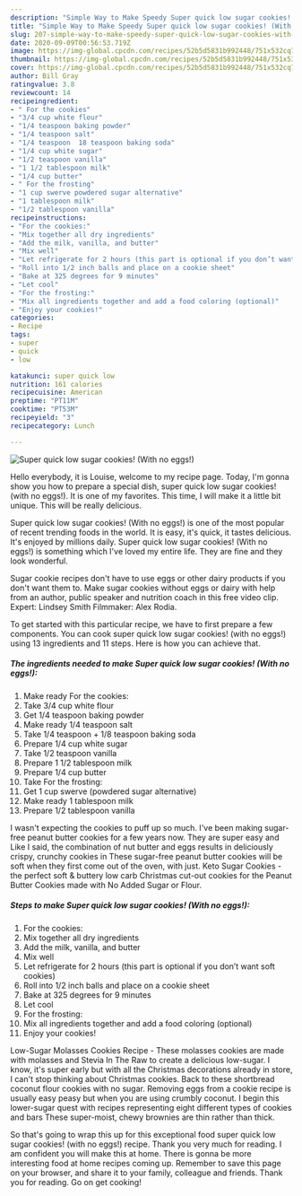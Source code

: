 ```yaml
---
description: "Simple Way to Make Speedy Super quick low sugar cookies! (With no eggs!)"
title: "Simple Way to Make Speedy Super quick low sugar cookies! (With no eggs!)"
slug: 207-simple-way-to-make-speedy-super-quick-low-sugar-cookies-with-no-eggs
date: 2020-09-09T00:56:53.719Z
image: https://img-global.cpcdn.com/recipes/52b5d5831b992448/751x532cq70/super-quick-low-sugar-cookies-with-no-eggs-recipe-main-photo.jpg
thumbnail: https://img-global.cpcdn.com/recipes/52b5d5831b992448/751x532cq70/super-quick-low-sugar-cookies-with-no-eggs-recipe-main-photo.jpg
cover: https://img-global.cpcdn.com/recipes/52b5d5831b992448/751x532cq70/super-quick-low-sugar-cookies-with-no-eggs-recipe-main-photo.jpg
author: Bill Gray
ratingvalue: 3.8
reviewcount: 14
recipeingredient:
- " For the cookies"
- "3/4 cup white flour"
- "1/4 teaspoon baking powder"
- "1/4 teaspoon salt"
- "1/4 teaspoon  18 teaspoon baking soda"
- "1/4 cup white sugar"
- "1/2 teaspoon vanilla"
- "1 1/2 tablespoon milk"
- "1/4 cup butter"
- " For the frosting"
- "1 cup swerve powdered sugar alternative"
- "1 tablespoon milk"
- "1/2 tablespoon vanilla"
recipeinstructions:
- "For the cookies:"
- "Mix together all dry ingredients"
- "Add the milk, vanilla, and butter"
- "Mix well"
- "Let refrigerate for 2 hours (this part is optional if you don’t want soft cookies)"
- "Roll into 1/2 inch balls and place on a cookie sheet"
- "Bake at 325 degrees for 9 minutes"
- "Let cool"
- "For the frosting:"
- "Mix all ingredients together and add a food coloring (optional)"
- "Enjoy your cookies!"
categories:
- Recipe
tags:
- super
- quick
- low

katakunci: super quick low 
nutrition: 161 calories
recipecuisine: American
preptime: "PT11M"
cooktime: "PT53M"
recipeyield: "3"
recipecategory: Lunch

---
```



![Super quick low sugar cookies! (With no eggs!)](https://img-global.cpcdn.com/recipes/52b5d5831b992448/751x532cq70/super-quick-low-sugar-cookies-with-no-eggs-recipe-main-photo.jpg)

Hello everybody, it is Louise, welcome to my recipe page. Today, I'm gonna show you how to prepare a special dish, super quick low sugar cookies! (with no eggs!). It is one of my favorites. This time, I will make it a little bit unique. This will be really delicious.

Super quick low sugar cookies! (With no eggs!) is one of the most popular of recent trending foods in the world. It is easy, it's quick, it tastes delicious. It's enjoyed by millions daily. Super quick low sugar cookies! (With no eggs!) is something which I've loved my entire life. They are fine and they look wonderful.

Sugar cookie recipes don&#39;t have to use eggs or other dairy products if you don&#39;t want them to. Make sugar cookies without eggs or dairy with help from an author, public speaker and nutrition coach in this free video clip. Expert: Lindsey Smith Filmmaker: Alex Rodia.


To get started with this particular recipe, we have to first prepare a few components. You can cook super quick low sugar cookies! (with no eggs!) using 13 ingredients and 11 steps. Here is how you can achieve that.

<!--inarticleads1-->

##### The ingredients needed to make Super quick low sugar cookies! (With no eggs!):

1. Make ready  For the cookies:
1. Take 3/4 cup white flour
1. Get 1/4 teaspoon baking powder
1. Make ready 1/4 teaspoon salt
1. Take 1/4 teaspoon + 1/8 teaspoon baking soda
1. Prepare 1/4 cup white sugar
1. Take 1/2 teaspoon vanilla
1. Prepare 1 1/2 tablespoon milk
1. Prepare 1/4 cup butter
1. Take  For the frosting:
1. Get 1 cup swerve (powdered sugar alternative)
1. Make ready 1 tablespoon milk
1. Prepare 1/2 tablespoon vanilla


I wasn&#39;t expecting the cookies to puff up so much. I&#39;ve been making sugar-free peanut butter cookies for a few years now. They are super easy and Like I said, the combination of nut butter and eggs results in deliciously crispy, crunchy cookies in These sugar-free peanut butter cookies will be soft when they first come out of the oven, with just. Keto Sugar Cookies - the perfect soft &amp; buttery low carb Christmas cut-out cookies for the Peanut Butter Cookies made with No Added Sugar or Flour. 

<!--inarticleads2-->

##### Steps to make Super quick low sugar cookies! (With no eggs!):

1. For the cookies:
1. Mix together all dry ingredients
1. Add the milk, vanilla, and butter
1. Mix well
1. Let refrigerate for 2 hours (this part is optional if you don’t want soft cookies)
1. Roll into 1/2 inch balls and place on a cookie sheet
1. Bake at 325 degrees for 9 minutes
1. Let cool
1. For the frosting:
1. Mix all ingredients together and add a food coloring (optional)
1. Enjoy your cookies!


Low-Sugar Molasses Cookies Recipe - These molasses cookies are made with molasses and Stevia In The Raw to create a delicious low-sugar. I know, it&#39;s super early but with all the Christmas decorations already in store, I can&#39;t stop thinking about Christmas cookies. Back to these shortbread coconut flour cookies with no sugar. Removing eggs from a cookie recipe is usually easy peasy but when you are using crumbly coconut. I begin this lower-sugar quest with recipes representing eight different types of cookies and bars These super-moist, chewy brownies are thin rather than thick. 

So that's going to wrap this up for this exceptional food super quick low sugar cookies! (with no eggs!) recipe. Thank you very much for reading. I am confident you will make this at home. There is gonna be more interesting food at home recipes coming up. Remember to save this page on your browser, and share it to your family, colleague and friends. Thank you for reading. Go on get cooking!
